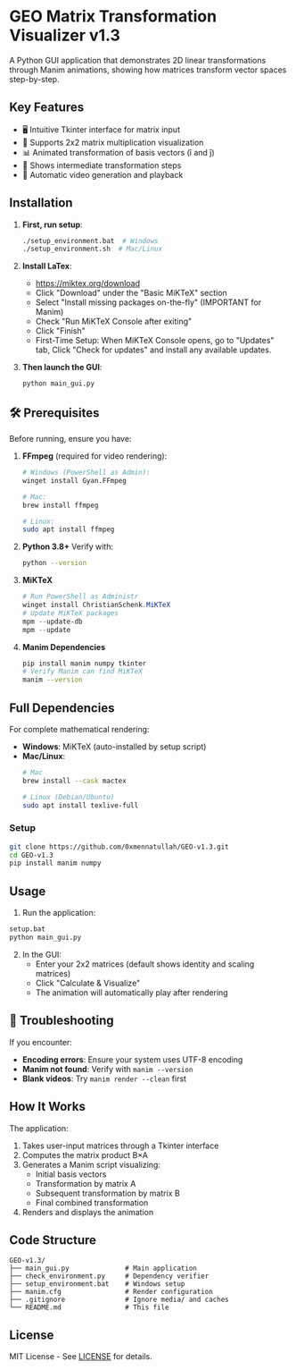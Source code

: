 # GEO Matrix Transformation Visualizer v1.3

A Python GUI application that demonstrates 2D linear transformations through Manim animations, showing how matrices transform vector spaces step-by-step.

## Key Features

- 🖥️ Intuitive Tkinter interface for matrix input
- 🧮 Supports 2x2 matrix multiplication visualization
- 📊 Animated transformation of basis vectors (î and ĵ)
- 🔄 Shows intermediate transformation steps
- 🎥 Automatic video generation and playback

## Installation

1. **First, run setup**:
   ```bash
   ./setup_environment.bat  # Windows
   ./setup_environment.sh  # Mac/Linux

2. **Install LaTex**:
   - https://miktex.org/download
   - Click "Download" under the "Basic MiKTeX" section
   - Select "Install missing packages on-the-fly" (IMPORTANT for Manim)
   - Check "Run MiKTeX Console after exiting"
   - Click "Finish"
   - First-Time Setup: When MiKTeX Console opens, go to "Updates" tab, Click "Check for updates" and install any available updates.

3. **Then launch the GUI**:
   ```bash
   python main_gui.py

## 🛠 Prerequisites

Before running, ensure you have:

1. **FFmpeg** (required for video rendering):
   ```bash
   # Windows (PowerShell as Admin):
   winget install Gyan.FFmpeg
   
   # Mac:
   brew install ffmpeg
   
   # Linux:
   sudo apt install ffmpeg
   ```
   
2. **Python 3.8+**
   Verify with:

   ```bash
   python --version
   ```
3. **MiKTeX**
   ```powershell
   # Run PowerShell as Administr
   winget install ChristianSchenk.MiKTeX
   # Update MiKTeX packages
   mpm --update-db
   mpm --update
   ```
   
4. **Manim Dependencies**
   ```bash
   pip install manim numpy tkinter
   # Verify Manim can find MiKTeX
   manim --version
   ```
   
## Full Dependencies

For complete mathematical rendering:
- **Windows**: MiKTeX (auto-installed by setup script)
- **Mac/Linux**: 
  ```bash
  # Mac
  brew install --cask mactex
  
  # Linux (Debian/Ubuntu)
  sudo apt install texlive-full

### Setup
   ```bash
   git clone https://github.com/0xmennatullah/GEO-v1.3.git
   cd GEO-v1.3
   pip install manim numpy
   ```

## Usage

1. Run the application:
```bash
setup.bat
python main_gui.py
```

2. In the GUI:
   - Enter your 2x2 matrices (default shows identity and scaling matrices)
   - Click "Calculate & Visualize"
   - The animation will automatically play after rendering


## 🔧 Troubleshooting
If you encounter:
- **Encoding errors**: Ensure your system uses UTF-8 encoding
- **Manim not found**: Verify with `manim --version`
- **Blank videos**: Try `manim render --clean` first

## How It Works

The application:
1. Takes user-input matrices through a Tkinter interface
2. Computes the matrix product B×A
3. Generates a Manim script visualizing:
   - Initial basis vectors
   - Transformation by matrix A
   - Subsequent transformation by matrix B
   - Final combined transformation
4. Renders and displays the animation

## Code Structure

```
GEO-v1.3/
├── main_gui.py              # Main application
├── check_environment.py     # Dependency verifier
├── setup_environment.bat    # Windows setup
├── manim.cfg                # Render configuration
├── .gitignore               # Ignore media/ and caches
└── README.md                # This file
```

## License

MIT License - See [LICENSE](LICENSE) for details.

